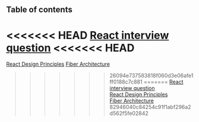 ## Table of contents
<<<<<<< HEAD
[React interview question](./interview_question.md)
<<<<<<< HEAD
=======
[React Design Principles](https://reactjs.org/docs/design-principles.html)
[Fiber Architecture](https://github.com/acdlite/react-fiber-architecture)
>>>>>>> 26094e737583818f060d3e06afe1ff0188c7c881
=======
[React interview question](./interview_question.md)  
[React Design Principles](https://reactjs.org/docs/design-principles.html)  
[Fiber Architecture](https://github.com/acdlite/react-fiber-architecture)  
>>>>>>> 82946040c84254c91f1abf296a2d562f5fe02842
